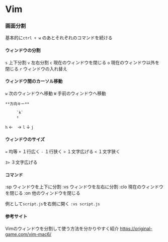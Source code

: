 # Vim

### 画面分割


基本的に`ctrl + w` のあとそれぞれのコマンドを続ける

#### ウィンドウの分割

`s` 上下分割
`v` 左右分割
`c` 現在のウィンドウを閉じる
`o` 現在のウィンドウ以外を閉じる
`r` ウィンドウの入れ替え

#### ウィンドウ間のカーソル移動

`w` 次のウィンドウへ移動
`W` 手前のウィンドウへ移動

    **方向キー**

         `k`
         ↑
   `h` ←　→ `l` 
         ↓
         `j`

#### ウィンドウのサイズ

`=` 均等
`+` １行広く
`-` １行狭く
`>` １文字広げる
`<` １文字狭く

`3>` ３文字広げる

#### コマンド

:sp ウィンドウを上下に分割
:vs ウィンドウを左右に分割
:clo 現在のウィンドウを閉じる
:on 他のウィンドウを閉じる

例として`script.js`を右側に開く
`:vs script.js`

#### 参考サイト

Vimのウィンドウを分割して使う方法を分かりやすく紹介
https://original-game.com/vim-mac6/
